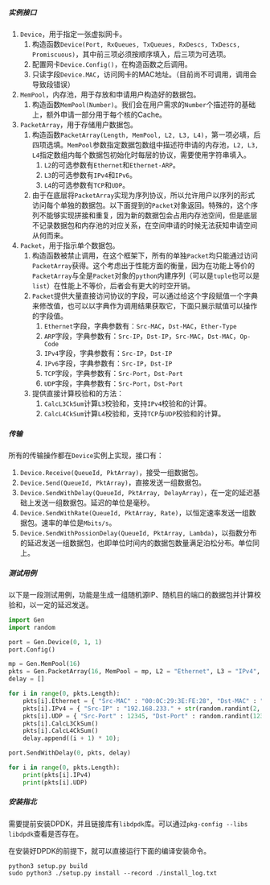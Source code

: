 ##### 实例接口

1. `Device`，用于指定一张虚拟网卡。
   1. 构造函数`Device(Port, RxQueues, TxQueues, RxDescs, TxDescs, Promiscuous)`，其中前三项必须按顺序填入，后三项为可选项。
   2. 配置网卡`Device.Config()`，在构造函数之后调用。
   3. 只读字段`Device.MAC`，访问网卡的MAC地址。（目前尚不可调用，调用会导致段错误）
2. `MemPool`，内存池，用于存放和申请用户构造好的数据包。
   1. 构造函数`MemPool(Number)`。我们会在用户需求的`Number`个描述符的基础上，额外申请一部分用于每个核的Cache。
3. `PacketArray`，用于存储用户数据包。
   1. 构造函数`PacketArray(Length, MemPool, L2, L3, L4)`，第一项必填，后四项选填。`MemPool`参数指定数据包数组中描述符申请的内存池，`L2, L3, L4`指定数组内每个数据包初始化时每层的协议，需要使用字符串填入。
      1. `L2`的可选参数有`Ethernet`和`Ethernet-ARP`。
      2. `L3`的可选参数有`IPv4`和`IPv6`。
      3. `L4`的可选参数有`TCP`和`UDP`。
   2. 由于在底层将`PacketArray`实现为序列协议，所以允许用户以序列的形式访问每个单独的数据包。以下面提到的`Packet`对象返回。特殊的，这个序列不能够实现拼接和重复，因为新的数据包会占用内存池空间，但是底层不记录数据包和内存池的对应关系，在空间申请的时候无法获知申请空间从何而来。
4. `Packet`，用于指示单个数据包。
   1. 构造函数被禁止调用，在这个框架下，所有的单独`Packet`均只能通过访问`PacketArray`获得。这个考虑出于性能方面的衡量，因为在功能上等价的`PacketArray`与全是`Packet`对象的`python`内建序列（可以是`tuple`也可以是`list`）在性能上不等价，后者会有更大的时空开销。
   2. `Packet`提供大量直接访问协议的字段，可以通过给这个字段赋值一个字典来修改值，也可以以字典作为调用结果获取它，下面只展示赋值可以操作的字段值。
      1. `Ethernet`字段，字典参数有：`Src-MAC`，`Dst-MAC`，`Ether-Type`
      2. `ARP`字段，字典参数有：`Src-IP`，`Dst-IP`，`Src-MAC`，`Dst-MAC`，`Op-Code`
      3. `IPv4`字段，字典参数有：`Src-IP`，`Dst-IP`
      4. `IPv6`字段，字典参数有：`Src-IP`，`Dst-IP`
      5. `TCP`字段，字典参数有：`Src-Port`，`Dst-Port`
      6. `UDP`字段，字典参数有：`Src-Port`，`Dst-Port`
   3. 提供直接计算校验和的方法：
      1. `CalcL3CkSum`计算`L3`校验和，支持`IPv4`校验和的计算。
      2. `CalcL4CkSum`计算`L4`校验和，支持`TCP`与`UDP`校验和的计算。

##### 传输

所有的传输操作都在`Device`实例上实现，接口有：

1. `Device.Receive(QueueId, PktArray)`，接受一组数据包。
2. `Device.Send(QueueId, PktArray)`，直接发送一组数据包。
3. `Device.SendWithDelay(QueueId, PktArray, DelayArray)`，在一定的延迟基础上发送一组数据包。延迟的单位是毫秒。
4. `Device.SendWithRate(QueueId, PktArray, Rate)`，以恒定速率发送一组数据包。速率的单位是`Mbits/s`。
5. `Device.SendWithPossionDelay(QueueId, PktArray, Lambda)`，以指数分布的延迟发送一组数据包，也即单位时间内的数据包数量满足泊松分布。单位同上。

##### 测试用例

以下是一段测试用例，功能是生成一组随机源IP、随机目的端口的数据包并计算校验和，以一定的延迟发送。

```python
import Gen
import random

port = Gen.Device(0, 1, 1)
port.Config()

mp = Gen.MemPool(16)
pkts = Gen.PacketArray(16, MemPool = mp, L2 = "Ethernet", L3 = "IPv4", L4 = "UDP")
delay = []

for i in range(0, pkts.Length):
    pkts[i].Ethernet = { "Src-MAC" : "00:0C:29:3E:FE:28", "Dst-MAC" : "04-33-C2-71-65-B5", "Ether-Type" : 0x0800 }
    pkts[i].IPv4 = { "Src-IP" : "192.168.233." + str(random.randint(2, 254)), "Dst-IP" : "192.168.31.15" }
    pkts[i].UDP = { "Src-Port" : 12345, "Dst-Port" : random.randint(12345, 23456)}
    pkts[i].CalcL3CkSum()
    pkts[i].CalcL4CkSum()
    delay.append((i + 1) * 10);

port.SendWithDelay(0, pkts, delay)

for i in range(0, pkts.Length):
    print(pkts[i].IPv4)
    print(pkts[i].UDP)
```

##### 安装指北

需要提前安装DPDK，并且链接库有`libdpdk`库。可以通过`pkg-config --libs libdpdk`查看是否存在。

在安装好DPDK的前提下，就可以直接运行下面的编译安装命令。

```shell
python3 setup.py build
sudo python3 ./setup.py install --record ./install_log.txt
```

